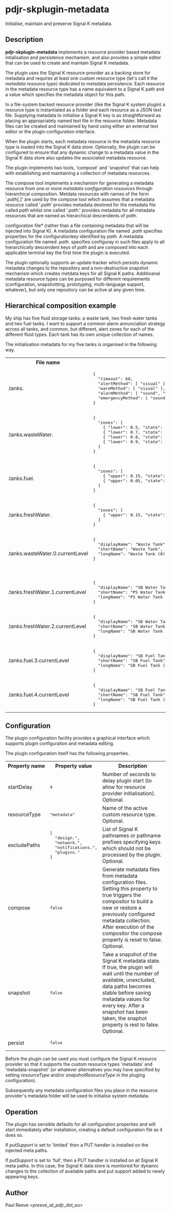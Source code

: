 # pdjr-skplugin-metadata

Initialise, maintain and preserve Signal K metadata.

## Description

__pdjr-skplugin-metadata__ implements a resource provider based
metadata intialisation and persistence mechanism, and also provides a
simple editor that can be used to create and maintain Signal K
metadata.

The plugin uses the Signal K resource provider as a backing store for
metadata and requires at least one custom resource type (let's call it
the *metadata resource type*) dedicated to metadata persistence.
Each resource in the metadata resource type has a name equivalent to a
Signal K path and a value which specifies the metadata object for this
path.

In a file-system backed resource provider (like the Signal K system
plugin) a resource type is instantiated as a folder and each resource
as a JSON text file.
Supplying metadata to initialise a Signal K key is as straightforward
as placing an appropriately named text file in the resource folder.
Metadata files can be created and maintained by hand using either an
external text editor or the plugin configuration interface.

When the plugin starts, each metadata resource in the metadata resource
type is loaded into the Signal K data store.
Optionally, the plugin can be configured to ensure that any dynamic
change to a metadata value in the Signal K data store also updates
the associated metadata resource.

The plugin implements two tools, 'compose' and 'snapshot' that can
help with establishing and maintaining a collection of metadata
resources.

The compose tool implements a mechanism for generating a metadata
resource from one or more *metadata configuration resource*s through
hierarchical composition.
Metdata resources with names of the form '.*path*[.]' are used by the
compose tool which assumes that a metadata resource called
'.*path*' provides metadata destined for the metadata file called
*path* whilst one called '.*path*.' provides metadata for all metadata
resources that are named as hierarchical descendents of *path*.  

configuration
file* (rather than a file containing metadata that will be injected
into Signal K).
A metadata configuration file named .*path* specifies properties for
the configurationkey identified by *path*.
A metadata configuration file named .*path*. specifies configuray in such files apply to all
hierarchically descendent keys of *path* and are composed into each
applicable terminal key the first time the plugin is executed.

The plugin optionally supports an update tracker which persists dynamic
metadata changes to the repository and a non-destructive snapshot
mechanism which creates metdata keys for all Signal K paths.
Additioanal metadata resource types can be purposed for different
requirements (configuration, snapshotting, prototyping, multi-language
support, whatever), but only one repository can be active at any given
time.


## Hierarchical composition example

My ship has five fluid storage tanks: a waste tank, two fresh water
tanks and two fuel tanks.
I want to support a common alarm annunciation strategy across all
tanks, and common, but different, alert zones for each of the
different fluid types.
Each tank has its own unique collection of names.

The initialisation metadata for my five tanks is organised in the
following way.

<table width='100%'>
<tr><th>File name</th><th>File content</th></tr>
<tr>
<td>.tanks.</td>
<td><pre>
{
  "timeout": 60,
  "alertMethod": [ "visual" ],
  "warnMethod": [ "visual" ],
  "alarmMethod": [ "sound", "visual" ],
  "emergencyMethod": [ "sound", "visual" ]
}
</pre></td>
</tr>
<tr>
<td>.tanks.wasteWater.</td>
<td><pre>
{
  "zones": [
    { "lower": 0.5, "state": "alert", "message": "Waste level above 50%" },
    { "lower": 0.7, "state": "warn", "message": "Waste level above 70%" },
    { "lower": 0.8, "state": "alarm", "message": "Waste level above 80%" },
    { "lower": 0.9, "state": "emergency", "message": "Waste level above 90%" }
  ]
}
</pre></td>
</tr>
<tr>
<td>.tanks.fuel.</td>
<td><pre>
{
  "zones": [
    { "upper": 0.15, "state": "alert", "message": "Fuel level below 15%" },
    { "upper": 0.05, "state": "alert", "message": "Fuel level below 5%" }
  ]
}
</pre></td>
</tr>
<tr>
<td>.tanks.freshWater.</td>
<td><pre>
{
  "zones": [
    { "upper": 0.15, "state": "alert", "message": "Fresh water level below 15%" }
  ]
}
</pre></td>
</tr>
<tr>
<td>.tanks.wasteWater.0.currentLevel</td>
<td><pre>
{
  "displayName": "Waste Tank",
  "shortName": "Waste Tank",
  "longName": "Waste Tank (0)"
}

</pre></td>
</tr>
<tr>
<td>.tanks.freshWater.1.currentLevel</td>
<td><pre>
{
  "displayName": "SB Water Tank",
  "shortName": "PS Water Tank",
  "longName": "PS Water Tank (1)"
}
</pre></td>
</tr>
<tr>
<td>.tanks.freshWater.2.currentLevel</td>
<td><pre>
{
  "displayName": "SB Water Tank",
  "shortName": "SB Water Tank",
  "longName": "SB Water Tank (2)"
}
</pre></td>
</tr>
<tr>
<td>.tanks.fuel.3.currentLevel</td>
<td><pre>
{
  "displayName": "SB Fuel Tank",
  "shortName": "SB Fuel Tank",
  "longName": "SB Fuel Tank (3)"
}
</pre></td>
</tr>
<tr>
<td>.tanks.fuel.4.currentLevel</td>
<td><pre>
{
  "displayName": "SB Fuel Tank",
  "shortName": "SB Fuel Tank",
  "longName": "SB Fuel Tank (4)"
}
</pre></td>
</tr>
</table>

## Configuration

The plugin configuration facility provides a graphical interface which
supports plugin configuration and metadata editing.

The plugin configuration itself has the following properties.

<table width="100%">
<tr>
<th>Property&nbsp;name</th>
<th>Property&nbsp;value</th>
<th>Description</th>
</tr>
<tr>
<td>startDelay</td>
<td><pre>4</pre></td>
<td>
Number of seconds to delay plugin start (to allow for resource
provider initialisation).
Optional.
</td>
</tr>
<tr>
<td>resourceType</td>
<td><pre>"metadata"</pre></td>
<td>
Name of the active custom resource type.
Optional.
</td>
</tr>
<tr>
<td>excludePaths</td>
<td><pre>
[
  "design.",
  "network.",
  "notifications.",
  "plugins."
]
</pre></td>
<td>
List of Signal K pathnames or pathname prefixes specifying keys which
should not be processed by the plugin.
Optional.
</td>
</tr>
<tr>
<td>compose</td>
<td><pre>false</pre></td>
<td>
Generate metadata files from metadata configuration files.
Setting this property to true triggers the compositor to build a new
or restore a previously configured metadata collection.
After execution of the compositor the compose property is reset to
false.
Optional.
</td>
</tr>
<tr>
<td>snapshot</td>
<td><pre>false</pre></td>
<td>
Take a snapshot of the Signal K metadata state.
If true, the plugin will wait until the number of available,
unexcluded, data paths becomes stable before saving metadata values for
every key.
After a snapshot has been taken, the snaphot property is rest to false.
Optional.
</td>
</tr>
<tr>
<td>persist</td>
<td><pre>false</pre></td>
<td>
</td>
</td>
</tr>
</table>

Before the plugin can be used you must configure the Signal K resource
provider so that it supports the custom resource types 'metadata' and
'metadata-snapshot' (or whatever alternatives you may have
specified by setting *resourceType* and/or *snapshotResourceType* in
the pluging configuration).

Subsequently any metadata configuration files you place in the resource
provider's metadata folder will be used to initialise system metadata.

## Operation

The plugin has sensible defaults for all configuration properties and
will start immediately after installation, creating a default
configuration file as it does so.

If *putSupport* is set to 'limited' then a PUT handler is installed on
the injected meta paths.

If *putSupport* is set to 'full', then a PUT handler is installed on
all Signal K meta paths.
In this case, the Signal K data store is monitored for dynamic changes
to the collection of available paths and put support added to newly
appearing keys.

## Author

Paul Reeve <*preeve_at_pdjr_dot_eu*>

